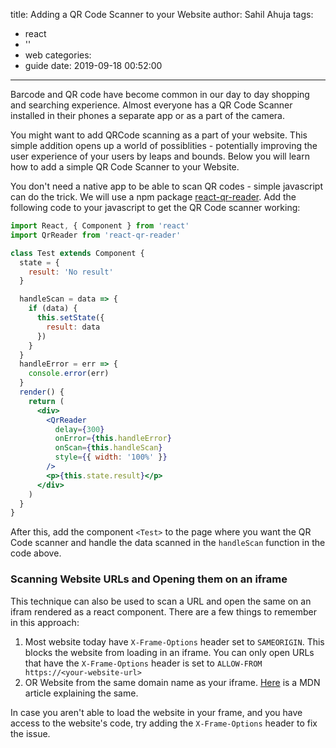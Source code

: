 title: Adding a QR Code Scanner to your Website
author: Sahil Ahuja
tags:
  - react
  - ''
  - web
categories:
  - guide
date: 2019-09-18 00:52:00
---
Barcode and QR code have become common in our day to day shopping and searching experience. Almost everyone has a QR Code Scanner installed in their phones a separate app or as a part of the camera.

You might want to add QRCode scanning as a part of your website. This simple addition opens up a world of possiblities - potentially improving the user experience of your users by leaps and bounds. Below you will learn how to add a simple QR Code Scanner to your Website.

You don't need a native app to be able to scan QR codes - simple javascript can do the trick. We will use a npm package [react-qr-reader](https://github.com/JodusNodus/react-qr-reader). Add the following code to your javascript to get the QR Code scanner working:

```jsx
import React, { Component } from 'react'
import QrReader from 'react-qr-reader'

class Test extends Component {
  state = {
    result: 'No result'
  }

  handleScan = data => {
    if (data) {
      this.setState({
        result: data
      })
    }
  }
  handleError = err => {
    console.error(err)
  }
  render() {
    return (
      <div>
        <QrReader
          delay={300}
          onError={this.handleError}
          onScan={this.handleScan}
          style={{ width: '100%' }}
        />
        <p>{this.state.result}</p>
      </div>
    )
  }
}
```

After this, add the component `<Test>` to the page where you want the QR Code scanner and handle the data scanned in the `handleScan` function in the code above.

### Scanning Website URLs and Opening them on an iframe

This technique can also be used to scan a URL and open the same on an ifram rendered as a react component. There are a few things to remember in this approach:
1. Most website today have `X-Frame-Options` header set to `SAMEORIGIN`. This blocks the website from loading in an iframe. You can only open URLs that have the `X-Frame-Options` header is set to `ALLOW-FROM https://<your-website-url>`
1. OR Website from the same domain name as your iframe. [Here](https://developer.mozilla.org/en-US/docs/Web/HTTP/Headers/X-Frame-Options) is a MDN article explaining the same.

In case you aren't able to load the website in your frame, and you have access to the website's code, try adding the `X-Frame-Options` header to fix the issue.
